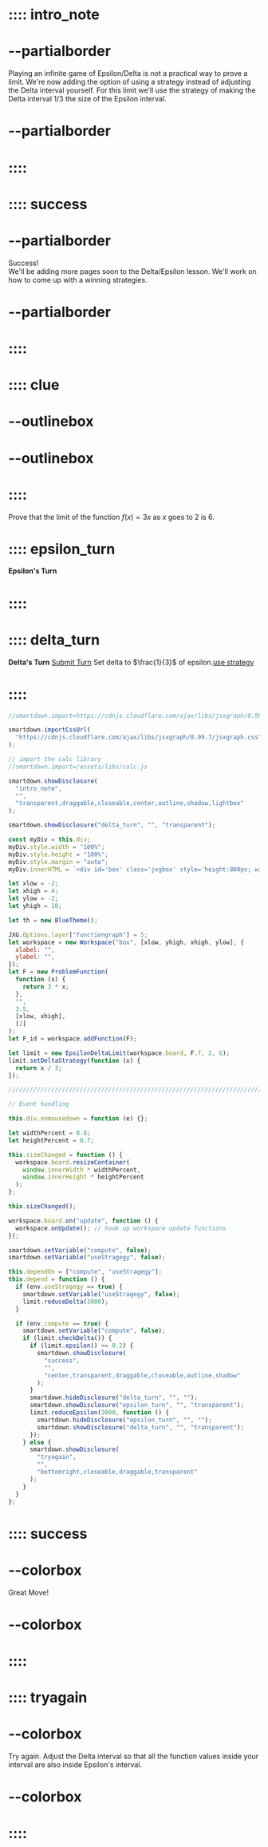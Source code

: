 # :::: intro_note

# --partialborder

Playing an infinite game of Epsilon/Delta is not a practical way to prove a limit. We're now adding the option of using a strategy instead of adjusting the Delta interval yourself. For this limit we'll use the strategy of making the Delta interval $1/3$ the size of the Epsilon interval.

# --partialborder

# ::::

# :::: success

# --partialborder

Success!  
We'll be adding more pages soon to the Delta/Epsilon lesson. We'll work on how to come up with a winning strategies.

# --partialborder

# ::::

# :::: clue

# --outlinebox

# --outlinebox

# ::::

Prove that the limit of the function $f(x)=3x$ as $x$ goes to $2$ is 6.

# :::: epsilon_turn

**Epsilon's Turn**

# ::::

# :::: delta_turn

**Delta's Turn** [Submit Turn](:=compute=true) Set delta to $\frac{1}{3}$ of epsilon.[use strategy](:=useStragegy=true)

# ::::

```javascript /autoplay
//smartdown.import=https://cdnjs.cloudflare.com/ajax/libs/jsxgraph/0.99.7/jsxgraphcore.js

smartdown.importCssUrl(
  "https://cdnjs.cloudflare.com/ajax/libs/jsxgraph/0.99.7/jsxgraph.css"
);

// import the calc library
//smartdown.import=/assets/libs/calc.js

smartdown.showDisclosure(
  "intro_note",
  "",
  "transparent,draggable,closeable,center,outline,shadow,lightbox"
);

smartdown.showDisclosure("delta_turn", "", "transparent");

const myDiv = this.div;
myDiv.style.width = "100%";
myDiv.style.height = "100%";
myDiv.style.margin = "auto";
myDiv.innerHTML = `<div id='box' class='jxgbox' style='height:800px; width:800px'>`;

let xlow = -2;
let xhigh = 4;
let ylow = -2;
let yhigh = 10;

let th = new BlueTheme();

JXG.Options.layer["functiongraph"] = 5;
let workspace = new Workspace("box", [xlow, yhigh, xhigh, ylow], {
  xlabel: "",
  ylabel: "",
});
let F = new ProblemFunction(
  function (x) {
    return 3 * x;
  },
  "",
  3.5,
  [xlow, xhigh],
  [2]
);
let F_id = workspace.addFunction(F);

let limit = new EpsilonDeltaLimit(workspace.board, F.f, 2, 6);
limit.setDeltaStrategy(function (x) {
  return x / 3;
});

/////////////////////////////////////////////////////////////////////////////////////////

// Event handling

this.div.onmousedown = function (e) {};

let widthPercent = 0.8;
let heightPercent = 0.7;

this.sizeChanged = function () {
  workspace.board.resizeContainer(
    window.innerWidth * widthPercent,
    window.innerHeight * heightPercent
  );
};

this.sizeChanged();

workspace.board.on("update", function () {
  workspace.onUpdate(); // hook up workspace update functions
});

smartdown.setVariable("compute", false);
smartdown.setVariable("useStragegy", false);

this.dependOn = ["compute", "useStragegy"];
this.depend = function () {
  if (env.useStragegy == true) {
    smartdown.setVariable("useStragegy", false);
    limit.reduceDelta(3000);
  }

  if (env.compute == true) {
    smartdown.setVariable("compute", false);
    if (limit.checkDelta()) {
      if (limit.epsilon() <= 0.2) {
        smartdown.showDisclosure(
          "success",
          "",
          "center,transparent,draggable,closeable,outline,shadow"
        );
      }
      smartdown.hideDisclosure("delta_turn", "", "");
      smartdown.showDisclosure("epsilon_turn", "", "transparent");
      limit.reduceEpsilon(3000, function () {
        smartdown.hideDisclosure("epsilon_turn", "", "");
        smartdown.showDisclosure("delta_turn", "", "transparent");
      });
    } else {
      smartdown.showDisclosure(
        "tryagain",
        "",
        "bottomright,closeable,draggable,transparent"
      );
    }
  }
};
```

# :::: success

# --colorbox

Great Move!

# --colorbox

# ::::

# :::: tryagain

# --colorbox

Try again.
Adjust the Delta interval so that all the function values inside your interval are also inside Epsilon's interval.

# --colorbox

# ::::
